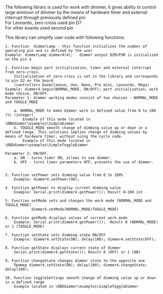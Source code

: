 ﻿The following library is used for work with dimmer, it gives ability to control large ammoun of dimmer by the means of hardware timer and external interrupt through previously defined pin:
<br>For Leonardo, zero-cross used pin D7 
<br>For other boards used second pin

This library can simplify user code with following functions:

    1. Function  dimmerLamp - this function initializes the number of operating pin and is defined by the user
    Example: dimmerLamp dimmer4(4);   dimmer output DIM/PSM is initialized on the pin 4
     
    2. Function begin port initialization, timer and external interrupt from zero-cross.
        Initialization of zero-cross is set in the library and corresponds to pin D2 on the board
        (controllers Duemilanove, Uno, Nano, Pro mini, Leonardo, Mega)
    Example: dimmer4.begin(NORMAL_MODE, ON/OFF); port initialization, work mode choice, ON/OFF. 
    Parameter 1: dimmer working modes consist of two choices - NORMAL_MODE and TOGGLE_MODE 

        a. NORMAL_MODE to make dimmer work in defined value from 0 to 100 (%) (integer)
            Example of this mode located in \RBDdimmer\examples\SimpleDimmer
        b. TOGGLE_MODE smooth change of dimming value up or down in a defined range. This solutions implies change of dimming values by means of hardware timer, without using the cycle code.
            Example of this mode located in \RBDdimmer\examples\SimpleToggleDimmer

    Parameter 2: ON/OFF.
        a. ON - turns timer ON, allows to use dimmer.
        b. OFF - turns timer parameters OFF, prevents the use of dimmer.


    3. Function setPower sets dimming value from 0 to 100%
        Example: dimmer4.setPower(90);

    4. Function getPower to display current dimming value
        Example: Serial.print(dimmer4.getPower()); Result 0~100 int
   
    5. Function setMode sets and changes the work mode (NORMAL_MODE and TOGGLE_MODE)
                dimmer4.setMode(NORMAL_MODE/TOGGLE_MODE)

    6. Function getMode displays values of current work mode
        Example: Serial.print(dimmer4.getPower());  Result 0 (NORMAL_MODE) or 1 (TOGGLE_MODE)
   
    7. Function setState sets dimming state ON/OFF
        Example: dimmer4.setState(ON); delay(100); dimmer4.setState(OFF);
   
    8. Function getState displays current state of dimmer
        Serial.print(dimmer4.getState()); Result 0 (OFF) or 1 (ON)
   
    9. Function changeState changes dimmer state to the opposite one 
        Пример dimmer4.setState(ON); delay(100); dimmer4.changeState; delay(100);
  
    10. Function toggleSettings smooth change of dimming value up or down in a defined range
        Example located in \RBDdimmer\examples\SimpleToggleDimmer
